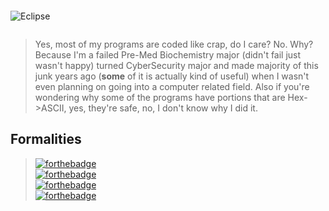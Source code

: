 ```
```
![Eclipse](https://i.imgur.com/zHIJClh.gif)
```
```
>Yes, most of my programs are coded like crap, do I care? No. Why? Because I'm a failed Pre-Med Biochemistry major (didn't fail just wasn't happy) turned CyberSecurity major and made majority of this junk years ago (**some** of it is actually kind of useful) when I wasn't even planning on going into a computer related field. Also if you're wondering why some of the programs have portions that are Hex->ASCII, yes, they're safe, no, I don't know why I did it.

## Formalities
> [![forthebadge](https://forthebadge.com/images/badges/powered-by-electricity.svg)](https://forthebadge.com)\
> [![forthebadge](https://forthebadge.com/images/badges/ages-18.svg)](https://forthebadge.com)\
> [![forthebadge](https://forthebadge.com/images/badges/it-works-why.svg)](https://forthebadge.com)\
> [![forthebadge](https://forthebadge.com/images/badges/works-on-my-machine.svg)](https://forthebadge.com)
